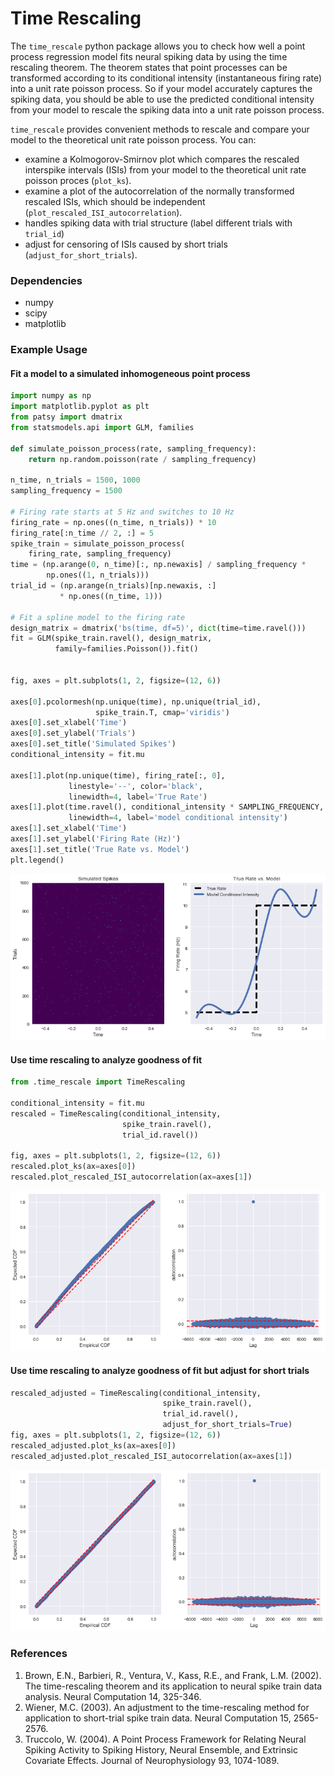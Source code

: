 # Time Rescaling
The `time_rescale` python package allows you to check how well a point process regression model fits neural spiking data by using the time rescaling theorem. The theorem states that point processes can be transformed according to its conditional intensity (instantaneous firing rate) into a unit rate poisson process. So if your model accurately captures the spiking data, you should be able to use the predicted conditional intensity from your model to rescale the spiking data into a unit rate poisson process.

`time_rescale` provides convenient methods to rescale and compare your model to the theoretical unit rate poisson process. You can:
+ examine a Kolmogorov-Smirnov plot which compares the rescaled interspike intervals (ISIs) from your model to the theoretical unit rate poisson proces (`plot_ks`).
+ examine a plot of the autocorrelation of the normally transformed rescaled ISIs, which should be independent (`plot_rescaled_ISI_autocorrelation`).
+ handles spiking data with trial structure (label different trials with `trial_id`)
+ adjust for censoring of ISIs caused by short trials (`adjust_for_short_trials`).


### Dependencies ###
+  numpy
+  scipy
+  matplotlib

### Example Usage ###

#### Fit a model to a simulated inhomogeneous point process
```python
import numpy as np
import matplotlib.pyplot as plt
from patsy import dmatrix
from statsmodels.api import GLM, families

def simulate_poisson_process(rate, sampling_frequency):
    return np.random.poisson(rate / sampling_frequency)

n_time, n_trials = 1500, 1000
sampling_frequency = 1500

# Firing rate starts at 5 Hz and switches to 10 Hz
firing_rate = np.ones((n_time, n_trials)) * 10
firing_rate[:n_time // 2, :] = 5
spike_train = simulate_poisson_process(
    firing_rate, sampling_frequency)
time = (np.arange(0, n_time)[:, np.newaxis] / sampling_frequency *
        np.ones((1, n_trials)))
trial_id = (np.arange(n_trials)[np.newaxis, :]
           * np.ones((n_time, 1)))

# Fit a spline model to the firing rate
design_matrix = dmatrix('bs(time, df=5)', dict(time=time.ravel()))
fit = GLM(spike_train.ravel(), design_matrix,
          family=families.Poisson()).fit()


fig, axes = plt.subplots(1, 2, figsize=(12, 6))

axes[0].pcolormesh(np.unique(time), np.unique(trial_id),
                   spike_train.T, cmap='viridis')
axes[0].set_xlabel('Time')
axes[0].set_ylabel('Trials')
axes[0].set_title('Simulated Spikes')
conditional_intensity = fit.mu

axes[1].plot(np.unique(time), firing_rate[:, 0],
             linestyle='--', color='black',
             linewidth=4, label='True Rate')
axes[1].plot(time.ravel(), conditional_intensity * SAMPLING_FREQUENCY,
             linewidth=4, label='model conditional intensity')
axes[1].set_xlabel('Time')
axes[1].set_ylabel('Firing Rate (Hz)')
axes[1].set_title('True Rate vs. Model')
plt.legend()
```

![](simulated_spikes_model.png)

#### Use time rescaling to analyze goodness of fit

```python
from .time_rescale import TimeRescaling

conditional_intensity = fit.mu
rescaled = TimeRescaling(conditional_intensity,
                         spike_train.ravel(),
                         trial_id.ravel())

fig, axes = plt.subplots(1, 2, figsize=(12, 6))
rescaled.plot_ks(ax=axes[0])
rescaled.plot_rescaled_ISI_autocorrelation(ax=axes[1])
```

![Goodness of fit, not adjusted for short trials](time_rescaling_ks_autocorrelation.png)

#### Use time rescaling to analyze goodness of fit but adjust for short trials

```python
rescaled_adjusted = TimeRescaling(conditional_intensity,
                                  spike_train.ravel(),
                                  trial_id.ravel(),
                                  adjust_for_short_trials=True)
fig, axes = plt.subplots(1, 2, figsize=(12, 6))
rescaled_adjusted.plot_ks(ax=axes[0])
rescaled_adjusted.plot_rescaled_ISI_autocorrelation(ax=axes[1])
```

![Goodness of fit, not adjsuted for short trials](time_rescaling_ks_autocorrelation_adjusted.png)


### References ###
1. Brown, E.N., Barbieri, R., Ventura, V., Kass, R.E., and Frank, L.M. (2002). The time-rescaling theorem and its application to neural spike train data analysis. Neural Computation 14, 325-346.
2. Wiener, M.C. (2003). An adjustment to the time-rescaling method for application to short-trial spike train data. Neural Computation 15, 2565-2576.
3. Truccolo, W. (2004). A Point Process Framework for Relating Neural Spiking Activity to Spiking History, Neural Ensemble, and Extrinsic Covariate Effects. Journal of Neurophysiology 93, 1074-1089.
